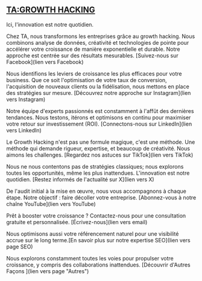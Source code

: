 <h2><a href="//youtu.be/dQw4w9WgXcQ" title="GROWTH HACKING">TA:GROWTH HACKING</a></h2>
Ici, l'innovation est notre quotidien.

Chez TA, nous transformons les entreprises grâce au growth hacking. Nous combinons analyse de données, créativité et technologies de pointe pour accélérer votre croissance de manière exponentielle et durable. Notre approche est centrée sur des résultats mesurables. [Suivez-nous sur Facebook](lien vers Facebook)

Nous identifions les leviers de croissance les plus efficaces pour votre business. Que ce soit l'optimisation de votre taux de conversion, l'acquisition de nouveaux clients ou la fidélisation, nous mettons en place des stratégies sur mesure. [Découvrez notre approche sur Instagram](lien vers Instagram)

Notre équipe d'experts passionnés est constamment à l'affût des dernières tendances. Nous testons, itérons et optimisons en continu pour maximiser votre retour sur investissement (ROI). [Connectons-nous sur LinkedIn](lien vers LinkedIn)

Le Growth Hacking n'est pas une formule magique, c'est une méthode. Une méthode qui demande rigueur, expertise, et beaucoup de créativité. Nous aimons les challenges. [Regardez nos astuces sur TikTok](lien vers TikTok)

Nous ne nous contentons pas de stratégies classiques; nous explorons toutes les opportunités, même les plus inattendues. L'innovation est notre quotidien. [Restez informés de l'actualité sur X](lien vers X)

De l'audit initial à la mise en œuvre, nous vous accompagnons à chaque étape. Notre objectif : faire décoller votre entreprise. [Abonnez-vous à notre chaîne YouTube](lien vers YouTube)

Prêt à booster votre croissance ? Contactez-nous pour une consultation gratuite et personnalisée. [Écrivez-nous](lien vers email)

Nous optimisons aussi votre référencement naturel pour une visibilité accrue sur le long terme.[En savoir plus sur notre expertise SEO](lien vers page SEO)

Nous explorons constamment toutes les voies pour propulser votre croissance, y compris des collaborations inattendues. [Découvrir d'Autres Façons ](lien vers page "Autres")

